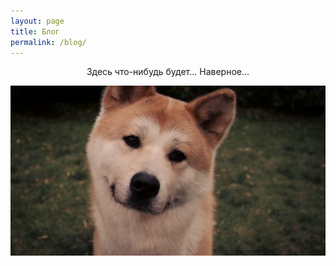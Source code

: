 ```yaml
---
layout: page
title: Блог
permalink: /blog/
---
```


<p style="text-align:center;">Здесь что-нибудь будет... Наверное...</p>
<img src="/images/about-temp.png" class="center-img">
